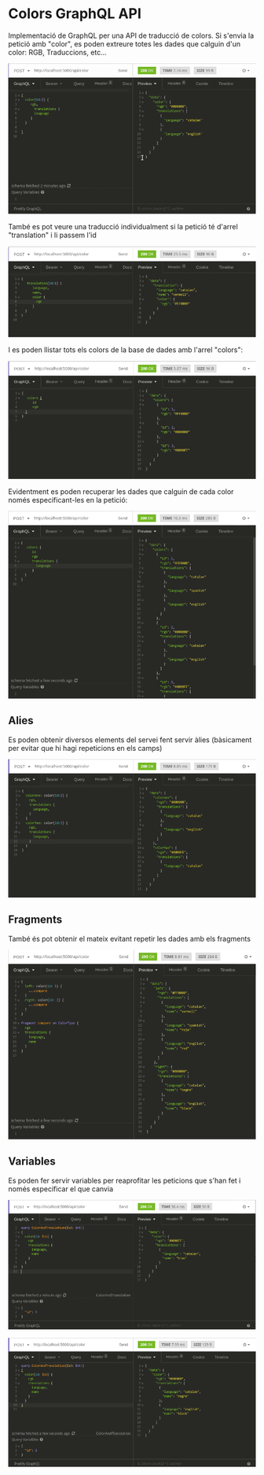 # Colors GraphQL API

Implementació de GraphQL per una API de traducció de colors. Si s'envia la petició amb "color", es poden extreure totes les dades que calguin d'un color: RGB, Traduccions, etc...

![Exemple](README/out.gif)

També es pot veure una traducció individualment si la petició té d'arrel "translation" i li passem l'id

![Exemple](README/traduccions.png)

I es poden llistar tots els colors de la base de dades amb l'arrel "colors":

![Llista](README/tots-colors1.png)

Evidentment es poden recuperar les dades que calguin de cada color només especificant-les en la petició:

![Llista](README/totscolors2.png)

## Alies

Es poden obtenir diversos elements del servei fent servir àlies (bàsicament per evitar que hi hagi repeticions en els camps)

![àlies](README/alies.png)

## Fragments

També és pot obtenir el mateix evitant repetir les dades amb els fragments

![fragments](README/fragments.png)

## Variables

Es poden fer servir variables per reaprofitar les peticions que s'han fet i només especificar el que canvia

![variables](README/variables.png)

![variables2](README/variables2.png)
